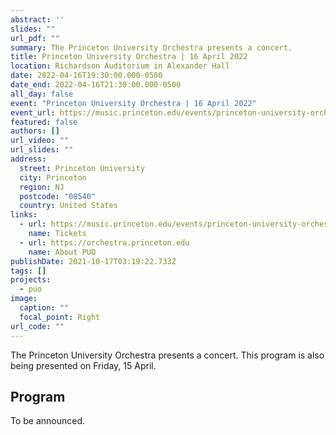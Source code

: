 ```yaml
---
abstract: ''
slides: ""
url_pdf: ""
summary: The Princeton University Orchestra presents a concert.
title: Princeton University Orchestra | 16 April 2022
location: Richardson Auditorium in Alexander Hall
date: 2022-04-16T19:30:00.000-0500
date_end: 2022-04-16T21:30:00.000-0500
all_day: false
event: "Princeton University Orchestra | 16 April 2022"
event_url: https://music.princeton.edu/events/princeton-university-orchestra-17
featured: false
authors: []
url_video: ""
url_slides: ""
address:
  street: Princeton University
  city: Princeton
  region: NJ
  postcode: "08540"
  country: United States
links:
  - url: https://music.princeton.edu/events/princeton-university-orchestra-17
    name: Tickets
  - url: https://orchestra.princeton.edu
    name: About PUO
publishDate: 2021-10-17T03:19:22.733Z
tags: []
projects:
  - puo
image:
  caption: ""
  focal_point: Right
url_code: ""
---
```

The Princeton University Orchestra presents a concert. This program is also being presented on Friday, 15 April.

## Program
To be announced.
